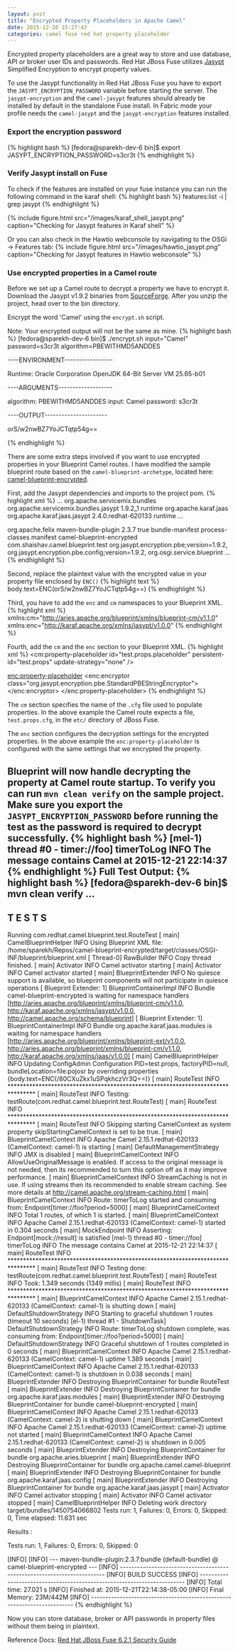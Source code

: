 ```yaml
---
layout: post
title: "Encrypted Property Placeholders in Apache Camel"
date: 2015-12-20 15:27:43
categories: camel fuse red hat property placeholder
---
```

Encrypted property placeholders are a great way to store and use database, API or broker user IDs and passwords. Red Hat JBoss Fuse utilizes [Jasypt][1] Simplified Encryption to encrypt property values.

To use the Jasypt functionality in Red Hat JBoss Fuse you have to export the `JASYPT_ENCRYPTION_PASSWORD` variable before starting the server. The `jasypt-encryption` and the `camel-jasypt` features should already be installed by default in the standalone Fuse install. In Fabric mode your profile needs the `camel-jasypt` and the `jasypt-encryption` features installed.

### Export the encryption password
{% highlight bash %}
[fedora@sparekh-dev-6 bin]$ export JASYPT_ENCRYPTION_PASSWORD=s3cr3t
{% endhighlight %}
### Verify Jasypt install on Fuse
To check if the features are installed on your fuse instance you can run the following command in the karaf shell:
{% highlight bash %}
features:list -i | grep jasypt
{% endhighlight %}
<!--![karaf_shell_jasypt.png](/images/karaf_shell_jasypt.png)-->
{% include figure.html src="/images/karaf_shell_jasypt.png" caption="Checking for Jasypt features in Karaf shell" %}

Or you can also check in the Hawtio webconsole by navigating to the OSGi &rarr; Features tab:
{% include figure.html src="/images/hawtio_jasypt.png" caption="Checking for Jasypt features in Hawtio webconsole" %}

### Use encrypted properties in a Camel route
Before we set up a Camel route to decrypt a property we have to encrypt it. Download the Jasypt v1.9.2 binaries from [SourceForge][2]. After you unzip the project, head over to the bin directory.

Encrypt the word 'Camel' using the `encrypt.sh` script.

Note: Your encrypted output will not be the same as mine.
{% highlight bash %}
[fedora@sparekh-dev-6 bin]$ ./encrypt.sh input="Camel" password=s3cr3t algorithm=PBEWITHMD5ANDDES

----ENVIRONMENT-----------------

Runtime: Oracle Corporation OpenJDK 64-Bit Server VM 25.65-b01



----ARGUMENTS-------------------

algorithm: PBEWITHMD5ANDDES
input: Camel
password: s3cr3t



----OUTPUT----------------------

orS/w2nwBZ7YoJCTqtp54g==

{% endhighlight %}  

There are some extra steps involved if you want to use encrypted properties in your Blueprint Camel routes. I have modified the sample blueprint route based on the `camel-blueprint-archetype`, located here: [camel-blueprint-encrypted][3].

First, add the Jasypt dependencies and imports to the project pom.
{% highlight xml %}
...
<dependency>
    <groupId>org.apache.servicemix.bundles</groupId>
    <artifactId>org.apache.servicemix.bundles.jasypt</artifactId>
    <version>1.9.2_1</version>
    <scope>runtime</scope>
</dependency>
<dependency>
    <groupId>org.apache.karaf.jaas</groupId>
    <artifactId>org.apache.karaf.jaas.jasypt</artifactId>
    <version>2.4.0.redhat-620133</version>
    <scope>runtime</scope>
</dependency>
...
<!-- to generate the MANIFEST-FILE of the bundle -->
<plugin>
    <groupId>org.apache.felix</groupId>
    <artifactId>maven-bundle-plugin</artifactId>
    <version>2.3.7</version>
    <extensions>true</extensions>
    <executions>
        <execution>
            <id>bundle-manifest</id>
            <phase>process-classes</phase>
            <goals>
                <goal>manifest</goal>
            </goals>
        </execution>
    </executions>
    <configuration>
        <instructions>
            <Bundle-SymbolicName>camel-blueprint-encrypted</Bundle-SymbolicName>
            <Private-Package>com.shaishav.camel.blueprint.test</Private-Package>
            <Import-Package>org.jasypt.encryption.pbe;version=1.9.2, org.jasypt.encryption.pbe.config;version=1.9.2, org.osgi.service.blueprint</Import-Package>
        </instructions>
        </configuration>
</plugin>
...
{% endhighlight %}

Second, replace the plaintext value with the encrypted value in your property file enclosed by `ENC()`
{% highlight text %}
body.text=ENC(orS/w2nwBZ7YoJCTqtp54g==)
{% endhighlight %}

Third, you have to add the `enc` and `cm` namespaces to your Blueprint XML.
{% highlight xml %}
xmlns:cm="http://aries.apache.org/blueprint/xmlns/blueprint-cm/v1.1.0"
xmlns:enc="http://karaf.apache.org/xmlns/jasypt/v1.0.0"
{% endhighlight %}

Fourth, add the `cm` and the `enc` section to your Blueprint XML.
{% highlight xml %}
<cm:property-placeholder id="test.props.placeholder" persistent-id="test.props" update-strategy="none" />

<enc:property-placeholder>
    <enc:encryptor class="org.jasypt.encryption.pbe.StandardPBEStringEncryptor">
        <property name="config">
            <bean class="org.jasypt.encryption.pbe.config.EnvironmentStringPBEConfig">
                <property name="algorithm" value="PBEWithMD5AndDES" />
                <property name="passwordEnvName" value="JASYPT_ENCRYPTION_PASSWORD" />
            </bean>
        </property>
    </enc:encryptor>
</enc:property-placeholder>
{% endhighlight %}

The `cm` section specifies the name of the `.cfg` file used to populate properties. In the above example the Camel route expects a file, `test.props.cfg`, in the `etc/` directory of JBoss Fuse.

The `enc` section configures the decryption settings for the encrypted properties. In the above example the `enc:property-placeholder` is configured with the same settings that we encrypted the property.

Blueprint will now handle decrypting the property at Camel route startup. To verify you can run `mvn clean verify` on the sample project. Make sure you export the `JASYPT_ENCRYPTION_PASSWORD` before running the test as the password is required to decrypt successfully.
{% highlight bash %}
[mel-1) thread #0 - timer://foo] timerToLog                     INFO  The message contains Camel at 2015-12-21 22:14:37
{% endhighlight %}
Full Test Output:
{% highlight bash %}
[fedora@sparekh-dev-6 bin]$ mvn clean verify
...
-------------------------------------------------------
 T E S T S
-------------------------------------------------------
Running com.redhat.camel.blueprint.test.RouteTest
[                          main] CamelBlueprintHelper           INFO  Using Blueprint XML file: /home/sparekh/Repos/camel-blueprint-encrypted/target/classes/OSGI-INF/blueprint/blueprint.xml
[                      Thread-0] RawBuilder                     INFO  Copy thread finished.
[                          main] Activator                      INFO  Camel activator starting
[                          main] Activator                      INFO  Camel activator started
[                          main] BlueprintExtender              INFO  No quiesce support is available, so blueprint components will not participate in quiesce operations
[         Blueprint Extender: 1] BlueprintContainerImpl         INFO  Bundle camel-blueprint-encrypted is waiting for namespace handlers [http://aries.apache.org/blueprint/xmlns/blueprint-cm/v1.1.0, http://karaf.apache.org/xmlns/jasypt/v1.0.0, http://camel.apache.org/schema/blueprint]
[         Blueprint Extender: 1] BlueprintContainerImpl         INFO  Bundle org.apache.karaf.jaas.modules is waiting for namespace handlers [http://aries.apache.org/blueprint/xmlns/blueprint-ext/v1.0.0, http://aries.apache.org/blueprint/xmlns/blueprint-cm/v1.1.0, http://karaf.apache.org/xmlns/jaas/v1.0.0]
[                          main] CamelBlueprintHelper           INFO  Updating ConfigAdmin Configuration PID=test.props, factoryPID=null, bundleLocation=file:pojosr by overriding properties {body.text=ENC(/80CXuZkx1uSPqkhczVr3Q==)}
[                          main] RouteTest                      INFO  ********************************************************************************
[                          main] RouteTest                      INFO  Testing: testRoute(com.redhat.camel.blueprint.test.RouteTest)
[                          main] RouteTest                      INFO  ********************************************************************************
[                          main] RouteTest                      INFO  Skipping starting CamelContext as system property skipStartingCamelContext is set to be true.
[                          main] BlueprintCamelContext          INFO  Apache Camel 2.15.1.redhat-620133 (CamelContext: camel-1) is starting
[                          main] DefaultManagementStrategy      INFO  JMX is disabled
[                          main] BlueprintCamelContext          INFO  AllowUseOriginalMessage is enabled. If access to the original message is not needed, then its recommended to turn this option off as it may improve performance.
[                          main] BlueprintCamelContext          INFO  StreamCaching is not in use. If using streams then its recommended to enable stream caching. See more details at http://camel.apache.org/stream-caching.html
[                          main] BlueprintCamelContext          INFO  Route: timerToLog started and consuming from: Endpoint[timer://foo?period=5000]
[                          main] BlueprintCamelContext          INFO  Total 1 routes, of which 1 is started.
[                          main] BlueprintCamelContext          INFO  Apache Camel 2.15.1.redhat-620133 (CamelContext: camel-1) started in 0.304 seconds
[                          main] MockEndpoint                   INFO  Asserting: Endpoint[mock://result] is satisfied
[mel-1) thread #0 - timer://foo] timerToLog                     INFO  The message contains Camel at 2015-12-21 22:14:37
[                          main] RouteTest                      INFO  ********************************************************************************
[                          main] RouteTest                      INFO  Testing done: testRoute(com.redhat.camel.blueprint.test.RouteTest)
[                          main] RouteTest                      INFO  Took: 1.349 seconds (1349 millis)
[                          main] RouteTest                      INFO  ********************************************************************************
[                          main] BlueprintCamelContext          INFO  Apache Camel 2.15.1.redhat-620133 (CamelContext: camel-1) is shutting down
[                          main] DefaultShutdownStrategy        INFO  Starting to graceful shutdown 1 routes (timeout 10 seconds)
[el-1) thread #1 - ShutdownTask] DefaultShutdownStrategy        INFO  Route: timerToLog shutdown complete, was consuming from: Endpoint[timer://foo?period=5000]
[                          main] DefaultShutdownStrategy        INFO  Graceful shutdown of 1 routes completed in 0 seconds
[                          main] BlueprintCamelContext          INFO  Apache Camel 2.15.1.redhat-620133 (CamelContext: camel-1) uptime 1.389 seconds
[                          main] BlueprintCamelContext          INFO  Apache Camel 2.15.1.redhat-620133 (CamelContext: camel-1) is shutdown in 0.038 seconds
[                          main] BlueprintExtender              INFO  Destroying BlueprintContainer for bundle RouteTest
[                          main] BlueprintExtender              INFO  Destroying BlueprintContainer for bundle org.apache.karaf.jaas.modules
[                          main] BlueprintExtender              INFO  Destroying BlueprintContainer for bundle camel-blueprint-encrypted
[                          main] BlueprintCamelContext          INFO  Apache Camel 2.15.1.redhat-620133 (CamelContext: camel-2) is shutting down
[                          main] BlueprintCamelContext          INFO  Apache Camel 2.15.1.redhat-620133 (CamelContext: camel-2) uptime not started
[                          main] BlueprintCamelContext          INFO  Apache Camel 2.15.1.redhat-620133 (CamelContext: camel-2) is shutdown in 0.005 seconds
[                          main] BlueprintExtender              INFO  Destroying BlueprintContainer for bundle org.apache.aries.blueprint
[                          main] BlueprintExtender              INFO  Destroying BlueprintContainer for bundle org.apache.camel.camel-blueprint
[                          main] BlueprintExtender              INFO  Destroying BlueprintContainer for bundle org.apache.karaf.jaas.config
[                          main] BlueprintExtender              INFO  Destroying BlueprintContainer for bundle org.apache.karaf.jaas.jasypt
[                          main] Activator                      INFO  Camel activator stopping
[                          main] Activator                      INFO  Camel activator stopped
[                          main] CamelBlueprintHelper           INFO  Deleting work directory target/bundles/1450754066802
Tests run: 1, Failures: 0, Errors: 0, Skipped: 0, Time elapsed: 11.631 sec

Results :

Tests run: 1, Failures: 0, Errors: 0, Skipped: 0

[INFO]
[INFO] --- maven-bundle-plugin:2.3.7:bundle (default-bundle) @ camel-blueprint-encrypted ---
[INFO] ------------------------------------------------------------------------
[INFO] BUILD SUCCESS
[INFO] ------------------------------------------------------------------------
[INFO] Total time: 27.021 s
[INFO] Finished at: 2015-12-21T22:14:38-05:00
[INFO] Final Memory: 23M/442M
[INFO] ------------------------------------------------------------------------
{% endhighlight %}

Now you can store database, broker or API passwords in property files without them being in plaintext.

Reference Docs: [Red Hat JBoss Fuse 6.2.1 Security Guide](https://access.redhat.com/documentation/en-US/Red_Hat_JBoss_Fuse/6.2.1/html/Security_Guide/FMQSecurityEncryptProperties.html)

[1]: http://jasypt.org/ "Jasypt"
[2]: http://sourceforge.net/projects/jasypt/files/jasypt/jasypt%201.9.2/jasypt-1.9.2-dist.zip/download "SourceForge"
[3]: https://github.com/smparekh/camel-blueprint-encrypted "camel-blueprint-encrypted"
